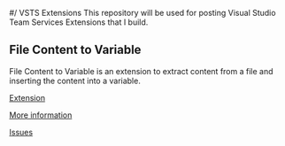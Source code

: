 #/ VSTS Extensions
This repository will be used for posting Visual Studio Team Services Extensions that I build.

## File Content to Variable
File Content to Variable is an extension to extract content from a file and inserting the content into a variable.

[Extension](extensions/filecontenttovariable)

[More information](https://github.com/maikvandergaag/msft-vsts-extensions/wiki)

[Issues](https://github.com/maikvandergaag/msft-vsts-extensions/issues)
